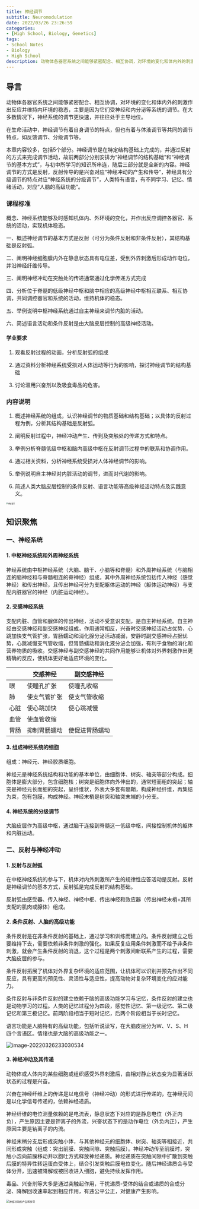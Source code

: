 ```yaml
---
title: 神经调节
subtitle: Neuromodulation
date: 2022/03/26 23:26:59
categories:
- [High School, Biology, Genetics]
tags:
- School Notes
- Biology
- High School
description: 动物体各器官系统之间能够紧密配合、相互协调，对环境的变化和体内外的刺激作出反应并维持内环境的稳态，主要是因为它们受神经和内分泌等系统的调节。在大多数情况下，神经系统的调节更快速，并往往处于主导地位。
---
```


## 导言

动物体各器官系统之间能够紧密配合、相互协调，对环境的变化和体内外的刺激作出反应并维持内环境的稳态，主要是因为它们受神经和内分泌等系统的调节。在大多数情况下，神经系统的调节更快速，并往往处于主导地位。

在生命活动中，神经调节有着自身调节的特点，但也有着与体液调节等共同的调节特点，如反馈调节、分级调节等。

本章内容较多，包括5个部分。神经调节是在特定结构基础上完成的，并通过反射的方式来完成调节活动，故前两部分分别安排为“神经调节的结构基础”和“神经调节的基本方式”，与初中所学习的知识所串连，随后三部分就是全新的内容。神经调节的方式是反射，反射传导的是兴奋对应“神经冲动的产生和传导”，神经具有分级调节的特点对应“神经系统的分级调节”，人类特有语言，有不同学习、记忆、情绪活动，对应“人脑的高级功能”。

### 课程标准

概念、神经系统能够及时感知机体内、外环境的变化，并作出反应调控各器官、系统的活动，实现机体稳态。

一、概述神经调节的基本方式是反射（可分为条件反射和非条件反射），其结构基础是反射弧。

二、阐明神经细胞膜内外在静息状态具有电位差，受到外界刺激后形成动作电位，并沿神经纤维传导。

三、阐明神经冲动在突触处的传递通常通过化学传递方式完成

四、分析位于脊髓的低级神经中枢和脑中相应的高级神经中枢相互联系、相互协调，共同调控器官和系统的活动，维持机体的稳态。

五、举例说明中枢神经系统通过自主神经来调节内脏的活动。

六、简述语言活动和条件反射是由大脑皮层控制的高级神经活动。

#### 学业要求

1. 观看反射过程的动画，分析反射弧的组成

2. 通过资料分析神经系统受损对人体运动等行为的影响，探讨神经调节的结构基础

3. 讨论滥用兴奋剂以及吸食毒品的危害。

### 内容说明

1. 概述神经系统的组成，认识神经调节的物质基础和结构基础；以具体的反射过程为例，分析其结构基础是反射弧。

2. 阐明反射过程中，神经冲动产生、传到及突触处的传递方式和特点。

3. 举例分析脊髓低级中枢和脑内高级中枢在反射调节过程中的联系和协调作用。

4. 通过相关资料，分析神经系统受损对人体神经调节的影响。

5. 举例说明自主神经对内脏活动的调节，进而对代谢的影响。

6. 简述人类大脑皮层控制的条件反射、语言功能等高级神经活动特点及实践意义。

<img src="https://raw.githubusercontent.com/PassionPenguin/picgo-database/main/神经调节.jpg" alt="神经调节" style="zoom: 33%;" />

##  知识聚焦

### 一、神经系统

#### 1. 中枢神经系统和外周神经系统

神经系统由中枢神经系统（大脑、脑干、小脑等和脊髓）和外周神经系统（与脑相连的脑神经和与脊髓相连的脊神经）组成，其中外周神经系统包括传入神经（感觉神经）和传出神经，且传出神经可分为支配躯体运动的神经（躯体运动神经）与支配内脏器官的神经（内脏运动神经）。

#### 2. 交感神经系统

支配内脏、血管和腺体的传出神经，活动不受意识支配，是自主神经系统。自主神经由交感神经和副交感神经组成，作用通常相反，兴奋时交感神经活动占优势，心跳加快支气管扩张，胃肠蠕动和消化腺分泌活动减弱，安静时副交感神经占据优势，心跳减慢支气管收缩，但胃肠蠕动和消化液分泌会加强，有利于食物的消化和营养物质的吸收。交感神经与副交感神经的共同作用能够让机体对外界刺激作出更精确的反应，使机体更好地适应环境的变化。

|      | 交感神经     | 副交感神经     |
| ---- | ------------ | -------------- |
| 眼   | 使瞳孔扩张   | 使瞳孔收缩     |
| 肺   | 使支气管扩张 | 使支气管收缩   |
| 心脏 | 使心跳加快   | 使心跳减慢     |
| 血管 | 使血管收缩   |                |
| 胃肠 | 抑制胃肠蠕动 | 使促进胃肠蠕动 |

#### 3. 组成神经系统的细胞

组成：神经元、神经胶质细胞。

神经元是神经系统结构和功能的基本单位，由细胞体、树突、轴突等部分构成。细胞体是膨大部分，包含细胞核；树突是细胞体向外伸出的，通常短而粗的突起；轴突是神经元长而细的突起，呈纤维状，外表大多套有髓鞘，构成神经纤维，再集结为束，包有包膜，构成神经。神经末梢是树突和轴突末端的小分支。

#### 4. 神经系统的分级调节

大脑皮层作为高级中枢，通过脑干连接到脊髓这一低级中枢，间接控制机体的躯体和内脏运动。

### 二、反射与神经冲动

#### 1. 反射与反射弧

在中枢神经系统的参与下，机体对内外刺激所产生的规律性应答活动是反射。反射是神经调节的基本方式，反射弧是完成反射的结构基础。

反射弧由感受器、传入神经、神经中枢、传出神经和效应器（传出神经末梢+其所支配的肌肉或腺体）组成。

#### 2. 条件反射、人脑的高级功能

条件反射是在非条件反射的基础上，通过学习和训练而建立的。条件反射建立之后要维持下去，需要依赖非条件刺激的强化。如果反复应用条件刺激而不给予非条件刺激，就会产生条件反射的消退，这个过程是两个刺激间新联系产生的过程，需要大脑皮层的参与。

条件反射拓展了机体对外界复杂环境的适应范围，让机体可以识别并预先作出不同反应，具有更高的预见性、灵活性与适应性，提高动物对复杂环境变化的应对能力。

条件反射与非条件反射的建立依赖于脑的高级功能学习与记忆，条件反射的建立也是动物学习的过程。人类的记忆过程分为四段，感觉性记忆、第一级记忆、第二级记忆和第三极记忆。前两阶段相当于短时记忆，后两个阶段相当于长时记忆。

语言功能是人脑特有的高级功能，包括听说读写，在大脑皮层分为W、V、S、H四个言语区。情绪也是大脑的高级功能之一。

![image-20220326233030534](https://raw.githubusercontent.com/PassionPenguin/picgo-database/main/image-20220326233030534.png)

#### 3. 神经冲动及其传递

动物体或人体内的某些细胞或组织感受外界刺激后，由相对静止状态变为显著活跃状态的过程是兴奋。

兴奋在神经纤维上的传递是以电信号（神经冲动）的形式进行传递的，在神经元间是以化学信号传递的，依赖神经递质。

神经纤维的电位测量依赖的是电流表，静息状态下对应的是静息电位（外正内负），产生原因主要是钾离子的外流，兴奋状态下的是动作电位（外负内正），产生原因主要是钠离子的内流。

神经末梢分支后形成突触小体，与其他神经元的细胞体、树突、轴突等相接近，共同形成突触（组成：突出前膜、突触间隙、突触后膜）。神经冲动传至前膜时，突触小泡向前膜移动并以胞吐方式释放神经递质。神经递质在突触间隙中扩散到突触后膜的特异性转运蛋白受体上，结合引发突触后膜电位变化。随后神经递质会与受体分开，迅速被降解或被回收进入细胞，避免持续发挥作用。

毒品、兴奋剂等大多是通过突触起作用，干扰递质-受体的结合或递质的合成分泌、降解回收速率起到相应作用，有违公平公正，对健康产生影响。

<img src="https://raw.githubusercontent.com/PassionPenguin/picgo-database/main/神经冲动的产生和传导.png" alt="神经冲动的产生和传导" style="zoom:50%;" />